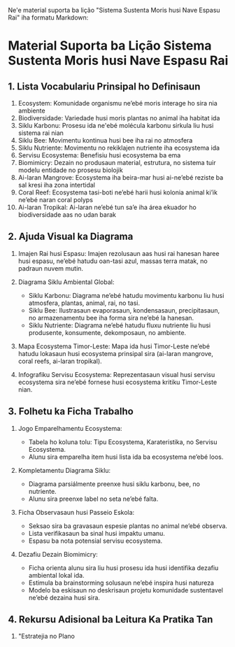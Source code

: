 Ne'e material suporta ba lição "Sistema Sustenta Moris husi Nave Espasu Rai" iha formatu Markdown:

# Material Suporta ba Lição Sistema Sustenta Moris husi Nave Espasu Rai

## 1. Lista Vocabulariu Prinsipal ho Definisaun

1. Ecosystem: Komunidade organismu ne’ebé moris interage ho sira nia ambiente
2. Biodiversidade: Variedade husi moris plantas no animal iha habitat ida
3. Siklu Karbonu: Prosesu ida ne'ebé molécula karbonu sirkula liu husi sistema rai nian
4. Siklu Bee: Movimentu kontinua husi bee iha rai no atmosfera
5. Siklu Nutriente: Movimentu no rekiklajen nutriente iha ecosystema ida
6. Servisu Ecosystema: Benefisiu husi ecosystema ba ema
7. Biomimicry: Dezain no produsaun material, estrutura, no sistema tuir modelu entidade no prosesu biolojik
8. Ai-laran Mangrove: Ecosystema iha beira-mar husi ai-ne’ebé reziste ba sal kresi iha zona intertidal
9. Coral Reef: Ecosystema tasi-boti ne’ebé harii husi kolonia animal ki’ik ne’ebé naran coral polyps
10. Ai-laran Tropikal: Ai-laran ne’ebé tun sa’e iha área ekuador ho biodiversidade aas no udan barak

## 2. Ajuda Visual ka Diagrama

1. Imajen Rai husi Espasu: Imajen rezolusaun aas husi rai hanesan haree husi espasu, ne’ebé hatudu oan-tasi azul, massas terra matak, no padraun nuvem mutin.
   
2. Diagrama Siklu Ambiental Global:
   - Siklu Karbonu: Diagrama ne’ebé hatudu movimentu karbonu liu husi atmosfera, plantas, animal, rai, no tasi.
   - Siklu Bee: Ilustrasaun evaporasaun, kondensasaun, precipitasaun, no armazenamentu bee iha forma sira ne’ebé la hanesan.
   - Siklu Nutriente: Diagrama ne’ebé hatudu fluxu nutriente liu husi produsente, konsumente, dekomposaun, no ambiente.
   
3. Mapa Ecosystema Timor-Leste: Mapa ida husi Timor-Leste ne’ebé hatudu lokasaun husi ecosystema prinsipal sira (ai-laran mangrove, coral reefs, ai-laran tropikal).

4. Infografiku Servisu Ecosystema: Reprezentasaun visual husi servisu ecosystema sira ne’ebé fornese husi ecosystema kritiku Timor-Leste nian.

## 3. Folhetu ka Ficha Trabalho

1. Jogo Emparelhamentu Ecosystema:
   - Tabela ho koluna tolu: Tipu Ecosystema, Karateristika, no Servisu Ecosystema.
   - Alunu sira emparelha item husi lista ida ba ecosystema ne’ebé loos.

2. Kompletamentu Diagrama Siklu:
   - Diagrama parsiálmente preenxe husi siklu karbonu, bee, no nutriente.
   - Alunu sira preenxe label no seta ne’ebé falta.

3. Ficha Observasaun husi Passeio Eskola:
   - Seksao sira ba gravasaun espesie plantas no animal ne’ebé observa.
   - Lista verifikasaun ba sinal husi impaktu umanu.
   - Espasu ba nota potensial servisu ecosystema.

4. Dezafiu Dezain Biomimicry:
   - Ficha orienta alunu sira liu husi prosesu ida husi identifika dezafiu ambiental lokal ida.
   - Estimula ba brainstorming solusaun ne’ebé inspira husi natureza
   - Modelo ba eskisaun no deskrisaun projetu komunidade sustentavel ne’ebé dezaina husi sira.

## 4. Rekursu Adisional ba Leitura Ka Pratika Tan

1. "Estratejia no Plano